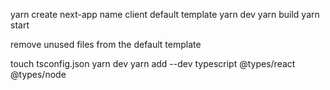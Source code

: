 yarn create next-app
    name client
    default template
        yarn dev
        yarn build
        yarn start

remove unused files from the default template

touch tsconfig.json
    yarn dev
        yarn add --dev typescript @types/react @types/node